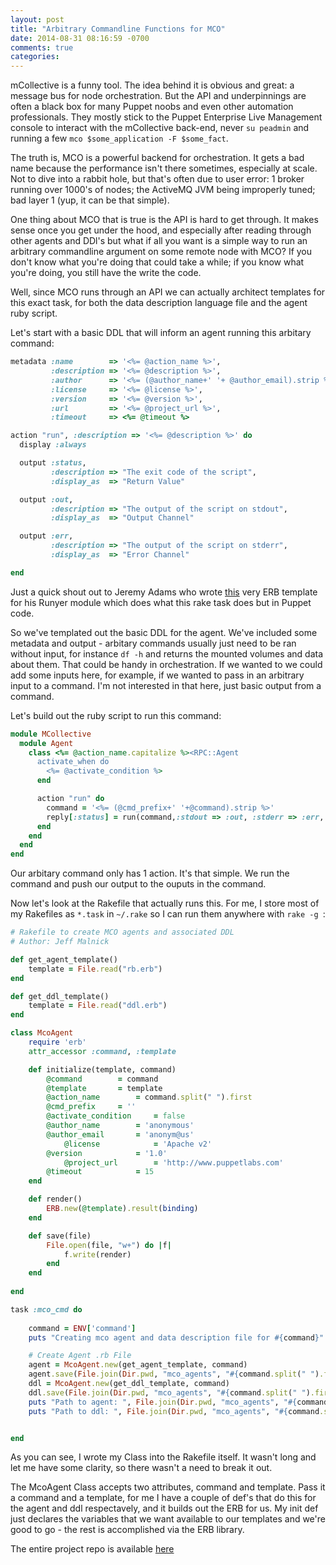 ```yaml
---
layout: post
title: "Arbitrary Commandline Functions for MCO"
date: 2014-08-31 08:16:59 -0700
comments: true
categories: 
---
```

mCollective is a funny tool. The idea behind it is obvious and great: a message bus for node orchestration. But the API and underpinnings are often a black box for many Puppet noobs and even other automation professionals. They mostly stick to the Puppet Enterprise Live Management console to interact with the mCollective back-end, never ```su peadmin``` and running a few ```mco $some_application -F $some_fact```. 

The truth is, MCO is a powerful backend for orchestration. It gets a bad name because the performance isn't there sometimes, especially at scale. Not to dive into a rabbit hole, but that's often due to user error: 1 broker running over 1000's of nodes; the ActiveMQ JVM being improperly tuned; bad layer 1  (yup, it can be that simple). 

One thing about MCO that is true is the API is hard to get through. It makes sense once you get under the hood, and especially after reading through other agents and DDl's but what if all you want is a simple way to run an arbitrary commandline argument on some remote node with MCO? If you don't know what you're doing that could take a while; if you know what you're doing, you still have the write the code.

Well, since MCO runs through an API we can actually architect templates for this exact task, for both the data description language file and the agent ruby script. 

Let's start with a basic DDL that will inform an agent running this arbitary command:

```ruby
metadata :name        => '<%= @action_name %>',
         :description => '<%= @description %>',
         :author      => '<%= (@author_name+' '+ @author_email).strip %>',
         :license     => '<%= @license %>',
         :version     => '<%= @version %>', 
         :url         => '<%= @project_url %>',
         :timeout     => <%= @timeout %>

action "run", :description => '<%= @description %>' do
  display :always

  output :status,
         :description => "The exit code of the script",
         :display_as  => "Return Value"

  output :out,
         :description => "The output of the script on stdout",
         :display_as  => "Output Channel"

  output :err,
         :description => "The output of the script on stderr",
         :display_as  => "Error Channel"

end
```

Just a quick shout out to Jeremy Adams who wrote [this](https://forge.puppetlabs.com/jpadams/runyer) very ERB template for his Runyer module which does what this rake task does but in Puppet code.

So we've templated out the basic DDL for the agent. We've included some metadata and output - arbitary commands usually just need to be ran without input, for instance ```df -h``` and returns the mounted volumes and data about them. That could be handy in orchestration. If we wanted to we could add some inputs here, for example, if we wanted to pass in an arbitrary input to a command. I'm not interested in that here, just basic output from a command. 

Let's build out the ruby script to run this command:

```ruby
module MCollective
  module Agent
    class <%= @action_name.capitalize %><RPC::Agent
      activate_when do
        <%= @activate_condition %> 
      end

      action "run" do
        command = '<%= (@cmd_prefix+' '+@command).strip %>'
        reply[:status] = run(command,:stdout => :out, :stderr => :err, :chomp => true)
      end
    end
  end
end
```

Our arbitary command only has 1 action. It's that simple. We run the command and push our output to the ouputs in the command.

Now let's look at the Rakefile that actually runs this. For me, I store most of my Rakefiles as ```*.task``` in ```~/.rake``` so I can run them anywhere with ```rake -g ```:

```ruby
# Rakefile to create MCO agents and associated DDL
# Author: Jeff Malnick

def get_agent_template()
	template = File.read("rb.erb")
end

def get_ddl_template()
	template = File.read("ddl.erb")
end

class McoAgent
	require 'erb'
	attr_accessor :command, :template

	def initialize(template, command)
		@command 		= command
		@template 		= template
		@action_name		= command.split(" ").first
		@cmd_prefix		= ''
		@activate_condition 	= false
		@author_name  		= 'anonymous'
		@author_email 		= 'anonym@us'
	        @license      		= 'Apache v2'
		@version      		= '1.0'
	        @project_url  		= 'http://www.puppetlabs.com'
		@timeout      		= 15
	end

	def render()
		ERB.new(@template).result(binding)
	end

	def save(file)
		File.open(file, "w+") do |f|
			f.write(render)
		end
	end
	
end

task :mco_cmd do 
	
	command = ENV['command']
	puts "Creating mco agent and data description file for #{command}"

	# Create Agent .rb File
	agent = McoAgent.new(get_agent_template, command)
	agent.save(File.join(Dir.pwd, "mco_agents", "#{command.split(" ").first}.rb")) 
	ddl = McoAgent.new(get_ddl_template, command)
	ddl.save(File.join(Dir.pwd, "mco_agents", "#{command.split(" ").first}.ddl")) 
	puts "Path to agent: ", File.join(Dir.pwd, "mco_agents", "#{command.split(" ").first}.rb")
	puts "Path to ddl: ", File.join(Dir.pwd, "mco_agents", "#{command.split(" ").first}.ddl")


end
```

As you can see, I wrote my Class into the Rakefile itself. It wasn't long and let me have some clarity, so there wasn't a need to break it out.

The McoAgent Class accepts two attributes, command and template. Pass it a command and a template, for me I have a couple of def's that do this for the agent and ddl respectavely, and it builds out the ERB for us. My init def just declares the variables that we want available to our templates and we're good to go - the rest is accomplished via the ERB library. 

The entire project repo is available [here](https://github.com/malnick/rake_tasks/tree/master/mco_create_agent)



